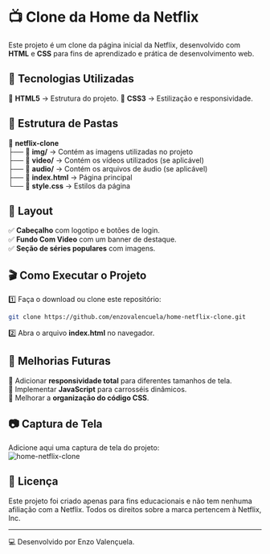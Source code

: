 # 📺 Clone da Home da Netflix


Este projeto é um clone da página inicial da Netflix, desenvolvido com **HTML** e **CSS** para fins de aprendizado e prática de desenvolvimento web.

## 🚀 Tecnologias Utilizadas

📌 **HTML5** → Estrutura do projeto.
📌 **CSS3** → Estilização e responsividade.

## 📂 Estrutura de Pastas

📁 **netflix-clone**  
├── 📁 **img/** → Contém as imagens utilizadas no projeto  
├── 📁 **video/** → Contém os vídeos utilizados (se aplicável)  
├── 📁 **audio/** → Contém os arquivos de áudio (se aplicável)  
├── 📄 **index.html** → Página principal  
└── 📄 **style.css** → Estilos da página  

## 🎨 Layout

✅ **Cabeçalho** com logotipo e botões de login.  
✅ **Fundo Com Video** com um banner de destaque.  
✅ **Seção de séries populares** com imagens.  

## 🎬 Como Executar o Projeto

1️⃣ Faça o download ou clone este repositório:
   ```bash
   git clone https://github.com/enzovalencuela/home-netflix-clone.git
   ```
2️⃣ Abra o arquivo **index.html** no navegador.

## 📌 Melhorias Futuras

🚀 Adicionar **responsividade total** para diferentes tamanhos de tela.  
🚀 Implementar **JavaScript** para carrosséis dinâmicos.  
🚀 Melhorar a **organização do código CSS**.  

## 📷 Captura de Tela

Adicione aqui uma captura de tela do projeto:  
![home-netflix-clone](https://github.com/user-attachments/assets/66443954-e3cc-4fad-929e-0ae10f5b26fc)


## 📜 Licença

Este projeto foi criado apenas para fins educacionais e não tem nenhuma afiliação com a Netflix. Todos os direitos sobre a marca pertencem à Netflix, Inc.

---
💻 Desenvolvido por Enzo Valençuela.
